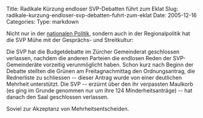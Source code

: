 Title: Radikale Kürzung endloser SVP-Debatten führt zum Eklat
Slug: radikale-kurzung-endloser-svp-debatten-fuhrt-zum-eklat
Date: 2005-12-16
Categories:
Type: markdown

Nicht nur in der [nationalen Politik](http://blog.kuenzler.ch/index.php?/archives/51-SVP-taeubelet-und-uebt-sich-in-Gespraechsverweigerung.html), sondern auch in der Regionalpolitik hat die SVP Mühe mit der Gesprächs- und Streitkultur:

Die SVP hat die Budgetdebatte im Zürcher Gemeinderat geschlossen verlassen, nachdem die anderen Parteien die endlosen Reden der SVP-Gemeinderäte vorzeitig verunmöglicht haben. Schon kurz nach Beginn der Debatte stellten die Grünen am Freitagnachmittag den Ordnungsantrag, die Rednerliste zu schliessen -- dieser Antrag wurde von einer deutlichen Mehrheit unterstützt. Die SVP -- erzürnt über den ihr verpassten Maulkorb (es ging im Grunde genommen nur um ihre 124 Minderheitsanträge) -- hat danach den Saal geschlossen verlassen.

Soviel zur Akzeptanz von Mehrheitsentscheiden.
